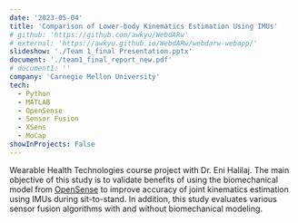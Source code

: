 ```yaml
---
date: '2023-05-04'
title: 'Comparison of Lower-body Kinematics Estimation Using IMUs'
# github: 'https://github.com/awkyu/WebdARw'
# external: 'https://awkyu.github.io/WebdARw/webdarw-webapp/'
slideshow: './Team 1_final Presentation.pptx'
document: './team1_final_report_new.pdf'
# document1: ''
company: 'Carnegie Mellon University'
tech:
  - Python
  - MATLAB
  - OpenSense
  - Sensor Fusion
  - XSens
  - MoCap
showInProjects: False
---
```


Wearable Health Technologies course project with Dr. Eni Halilaj. The main objective of this study is to validate benefits of using the biomechanical model from [OpenSense](https://simtk.org/projects/opensense) to improve accuracy of joint kinematics estimation using IMUs during sit-to-stand. In addition, this study evaluates various sensor fusion algorithms with and without biomechanical modeling.
